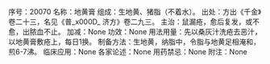 序号：20070
名称：地黄膏
组成：生地黄、猪脂（不着水）。
出处：方出《千金》卷二十三，名见《普_x000D_
济方》卷二九三。
主治：鼠漏疮，愈后复发，或不愈，出脓血不止。
加减：None
功效：None
用法用量：先以桑灰汁洗疮去恶汁，以地黄膏敷疮上，每日1换。
制备方法：生地黄，纳脂中，令脂与地黄足相淹和，煎6-7沸。
临床应用：None
各家论述：None
用药禁忌：None
附注：None

